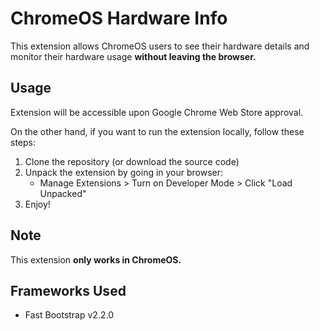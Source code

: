 # ChromeOS Hardware Info

This extension allows ChromeOS users to see their hardware details and monitor their hardware usage **without leaving the browser.**

## Usage

Extension will be accessible upon Google Chrome Web Store approval.  

On the other hand, if you want to run the extension locally, follow these steps:

1. Clone the repository (or download the source code)
2. Unpack the extension by going in your browser:
   - Manage Extensions > Turn on Developer Mode > Click "Load Unpacked"
3. Enjoy!

## Note

This extension **only works in ChromeOS.**

## Frameworks Used

- Fast Bootstrap v2.2.0
